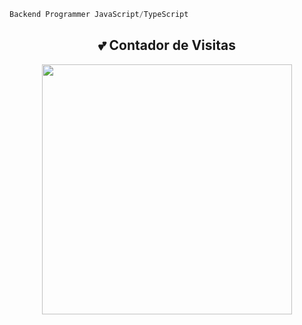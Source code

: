 ```js
Backend Programmer JavaScript/TypeScript
```
<div align="center">
  <h2>💕 Contador de Visitas</h2>
  <a href="https://discord.com/users/468191831759388682">
    <img width="400" src="https://count.getloli.com/get/@lleo0h?theme=rule34">
  </a>
</div>

